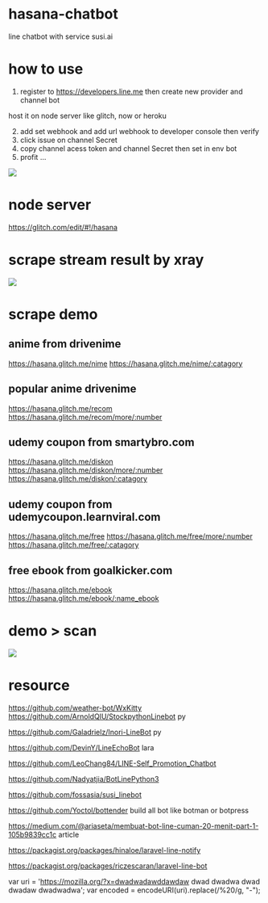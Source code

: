# hasana-chatbot
line chatbot with service susi.ai

# how to use

1. register to https://developers.line.me then create new provider and channel bot

host it on node server like glitch, now or heroku

2. add set webhook and add url webhook to developer console then verify
3. click issue on channel Secret
4. copy channel acess token and channel Secret then set in env bot
5. profit ...

![](https://cdn.glitch.com/c5a59a6d-d584-4da5-af22-51ba2b6a1779%2FScreenshot%20(115).png)

# node server

https://glitch.com/edit/#!/hasana

# scrape stream result by xray

![](https://i.imgur.com/dY8e7Wo.png)

# scrape demo

## anime from drivenime
https://hasana.glitch.me/nime
https://hasana.glitch.me/nime/:catagory

## popular anime drivenime
https://hasana.glitch.me/recom
https://hasana.glitch.me/recom/more/:number

## udemy coupon from smartybro.com
https://hasana.glitch.me/diskon
https://hasana.glitch.me/diskon/more/:number
https://hasana.glitch.me/diskon/:catagory

## udemy coupon from udemycoupon.learnviral.com
https://hasana.glitch.me/free
https://hasana.glitch.me/free/more/:number
https://hasana.glitch.me/free/:catagory

## free ebook from goalkicker.com
https://hasana.glitch.me/ebook
https://hasana.glitch.me/ebook/:name_ebook


# demo > scan

![](https://cdn.glitch.com/c5a59a6d-d584-4da5-af22-51ba2b6a1779%2FUm3peEBCk2.png)


# resource

https://github.com/weather-bot/WxKitty
https://github.com/ArnoldQIU/StockpythonLinebot py

https://github.com/Galadrielz/Inori-LineBot py

https://github.com/DevinY/LineEchoBot lara

https://github.com/LeoChang84/LINE-Self_Promotion_Chatbot

https://github.com/Nadyatjia/BotLinePython3

https://github.com/fossasia/susi_linebot

https://github.com/Yoctol/bottender build all bot like botman or botpress


https://medium.com/@ariaseta/membuat-bot-line-cuman-20-menit-part-1-105b9839cc1c article


https://packagist.org/packages/hinaloe/laravel-line-notify

https://packagist.org/packages/riczescaran/laravel-line-bot

var uri = 'https://mozilla.org/?x=dwadwadawddawdaw dwad dwadwa dwad dwadaw dwadwadwa';
var encoded = encodeURI(uri).replace(/%20/g, "-");
